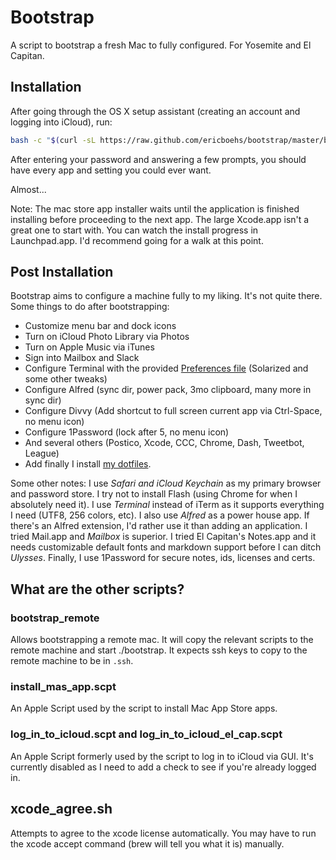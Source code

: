 # Bootstrap

A script to bootstrap a fresh Mac to fully configured. For Yosemite and El Capitan.

## Installation
After going through the OS X setup assistant (creating an account and logging into iCloud), run:

``` sh
bash -c "$(curl -sL https://raw.github.com/ericboehs/bootstrap/master/bootstrap)"
```

After entering your password and answering a few prompts, you should have every app and setting you could ever want.

Almost...

Note: The mac store app installer waits until the application is finished installing before proceeding to the next app. The large Xcode.app isn't a great one to start with. You can watch the install progress in Launchpad.app. I'd recommend going for a walk at this point.

## Post Installation

Bootstrap aims to configure a machine fully to my liking. It's not quite there. Some things to do after bootstrapping:
- Customize menu bar and dock icons
- Turn on iCloud Photo Library via Photos
- Turn on Apple Music via iTunes
- Sign into Mailbox and Slack
- Configure Terminal with the provided [Preferences file](https://github.com/ericboehs/bootstrap/blob/master/Preferences/com.apple.Terminal.plist) (Solarized and some other tweaks)
- Configure Alfred (sync dir, power pack, 3mo clipboard, many more in sync dir)
- Configure Divvy (Add shortcut to full screen current app via Ctrl-Space, no menu icon)
- Configure 1Password (lock after 5, no menu icon)
- And several others (Postico, Xcode, CCC, Chrome, Dash, Tweetbot, League)
- Add finally I install [my dotfiles](https://github.com/ericboehs/dotfiles).

Some other notes: I use *Safari and iCloud Keychain* as my primary browser and password store. I try not to install Flash (using Chrome for when I absolutely need it). I use *Terminal* instead of iTerm as it supports everything I need (UTF8, 256 colors, etc). I also use *Alfred* as a power house app. If there's an Alfred extension, I'd rather use it than adding an application. I tried Mail.app and *Mailbox* is superior. I tried El Capitan's Notes.app and it needs customizable default fonts and markdown support before I can ditch *Ulysses*. Finally, I use 1Password for secure notes, ids, licenses and certs.

## What are the other scripts?

### bootstrap_remote
Allows bootstrapping a remote mac. It will copy the relevant scripts to the remote machine and start ./bootstrap. It expects ssh keys to copy to the remote machine to be in `.ssh`.

### install_mas_app.scpt
An Apple Script used by the script to install Mac App Store apps.

### log_in_to_icloud.scpt and log_in_to_icloud_el_cap.scpt
An Apple Script formerly used by the script to log in to iCloud via GUI. It's currently disabled as I need to add a check to see if you're already logged in.

## xcode_agree.sh
Attempts to agree to the xcode license automatically. You may have to run the xcode accept command (brew will tell you what it is) manually.
